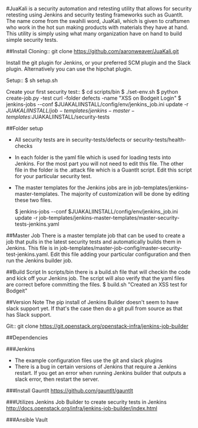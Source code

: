 #JuaKali is a security automation and retesting utility that allows for security retesting using Jenkins and security testing frameworks such as Guantlt. The name come from the swahili word, JuaKali, which is given to craftsmen who work in the hot sun making products with materials they have at hand. This utility is simply using what many organization have on hand to build simple security tests.

##Install
Cloning::
  git clone https://github.com/aaronweaver/JuaKali.git

Install the git plugin for Jenkins, or your preferred SCM plugin and the Slack plugin. Alternatively you can use the hipchat plugin.

Setup::
  $ sh setup.sh

Create your first security test::
  $ cd scripts/bin
  $ ./set-env.sh
  $ python create-job.py -test curl -folder defects -name "XSS on Bodgeit Login"
  $ jenkins-jobs --conf $JUAKALIINSTALL/config/env/jenkins_job.ini update -r $JUAKALIINSTALL/job-templates/jenkins-master-templates:$JUAKALIINSTALL/security-tests

##Folder setup
* All security tests are in security-tests/defects or security-tests/health-checks
* In each folder is the yaml file which is used for loading tests into Jenkins. For the most part you will not need to edit this file. The other file in the folder is the .attack file which is a Guantlt script. Edit this script for your particular security test.
* The master templates for the Jenkins jobs are in job-templates/jenkins-master-templates. The majority of customization will be done by editing these two files.

  $ jenkins-jobs --conf $JUAKALIINSTALL/config/env/jenkins_job.ini update -r job-templates/jenkins-master-templates/master-security-tests-jenkins.yaml

##Master Job
There is a master template job that can be used to create a job that pulls in the latest security tests and automatically builds them in Jenkins. This file is in job-templates/master-job-config/master-security-test-jenkins.yaml. Edit this file adding your particular configuration and then run the Jenkins builder job.

##Build Script
In scripts/bin there is a build.sh file that will checkin the code and kick off your Jenkins job. The script will also verify that the yaml files are correct before committing the files.
  $ build.sh "Created an XSS test for Bodgeit"

##Version Note
The pip install of Jenkins Builder doesn't seem to have slack support yet. If that's the case then do a git pull from source as that has Slack support.

Git::
  git clone https://git.openstack.org/openstack-infra/jenkins-job-builder

##Dependencies

###Jenkins
* The example configuration files use the git and slack plugins
* There is a bug in certain versions of Jenkins that require a Jenkins restart. If you get an error when running Jenkins builder that outputs a slack error, then restart the server.

###Install Gauntlt
https://github.com/gauntlt/gauntlt

###Utilizes Jenkins Job Builder to create security tests in Jenkins
http://docs.openstack.org/infra/jenkins-job-builder/index.html

###Ansible Vault
